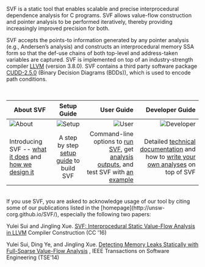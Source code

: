 SVF is a static tool that enables scalable and precise interprocedural dependence analysis for C programs. SVF allows value-flow construction and pointer analysis to be performed iteratively, thereby providing increasingly improved precision for both. 

SVF accepts the points-to information generated by any pointer analysis (e.g., Andersen’s analysis) and constructs an interprocedural memory SSA form so that the def-use chains of both top-level and address-taken variables are captured. SVF is implemented on top of an industry-strength compiler [LLVM](http://llvm.org) (version 3.8.0). SVF contains a third party software package [CUDD-2.5.0](http://vlsi.colorado.edu/~fabio/CUDD/) (Binary Decision Diagrams (BDDs)), which is used to encode path conditions.

<br />

| About SVF       | Setup  Guide         | User Guide  | Developer Guide  |
| ------------- |:-------------:| -----:|-----:|
| ![About](https://github.com/unsw-corg/SVF/blob/gh-pages/images/help.png?raw=true)| ![Setup](https://github.com/unsw-corg/SVF/blob/gh-pages/images/tools.png?raw=true)  | ![User](https://github.com/unsw-corg/SVF/blob/gh-pages/images/users.png?raw=true)  |  ![Developer](https://github.com/unsw-corg/SVF/blob/gh-pages/images/database.png?raw=true) 
| Introducing SVF -- [what it does](https://github.com/unsw-corg/SVF/wiki/About#what-is-svf) and [how we design it](https://github.com/unsw-corg/SVF/wiki/SVF-Design#svf-design)      | A step by step [setup guide](https://github.com/unsw-corg/SVF/wiki/Setup-Guide#getting-started) to build SVF | Command-line options to [run SVF](https://github.com/unsw-corg/SVF/wiki/User-Guide#quick-start), get [analysis outputs](https://github.com/unsw-corg/SVF/wiki/User-Guide#analysis-outputs), and test SVF with [an example](https://github.com/unsw-corg/SVF/wiki/Analyze-a-Simple-C-Program) | Detailed [technical documentation](https://github.com/unsw-corg/SVF/wiki/Technical-documentation) and how to [write your own analyses](https://github.com/unsw-corg/SVF/wiki/Write-your-own-analysis-in-SVF) on top of SVF |


<br />
If you use SVF, you are asked to acknowledge usage of our tool by citing some of our publications listed in the [homepage](http://unsw-corg.github.io/SVF/), especially the following two papers:

Yulei Sui and Jingling Xue. [SVF: Interprocedural Static Value-Flow Analysis in LLVM](http://www.cse.unsw.edu.au/~ysui/papers/cc16.pdf) Compiler Construction (CC '16) 

Yulei Sui, Ding Ye, and Jingling Xue. [Detecting Memory Leaks Statically with Full-Sparse Value-Flow Analysis](http://www.cse.unsw.edu.au/~ysui/papers/tse14.pdf) , IEEE Transactions on Software Engineering (TSE'14) 



